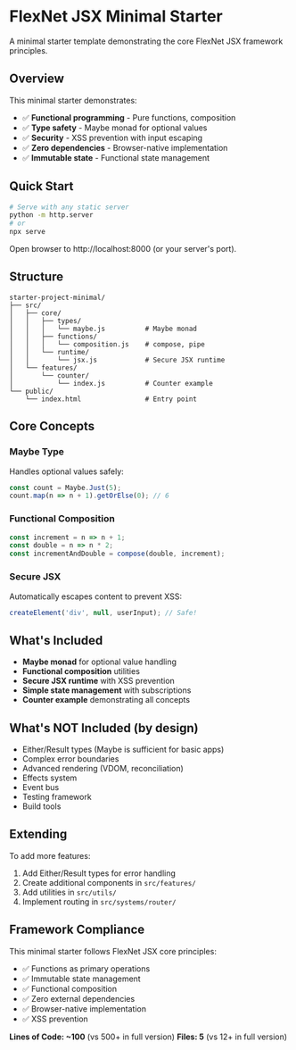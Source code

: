 # FlexNet JSX Minimal Starter

A minimal starter template demonstrating the core FlexNet JSX framework principles.

## Overview

This minimal starter demonstrates:
- ✅ **Functional programming** - Pure functions, composition
- ✅ **Type safety** - Maybe monad for optional values
- ✅ **Security** - XSS prevention with input escaping
- ✅ **Zero dependencies** - Browser-native implementation
- ✅ **Immutable state** - Functional state management

## Quick Start

```bash
# Serve with any static server
python -m http.server
# or
npx serve
```

Open browser to http://localhost:8000 (or your server's port).

## Structure

```
starter-project-minimal/
├── src/
│   ├── core/
│   │   ├── types/
│   │   │   └── maybe.js          # Maybe monad
│   │   ├── functions/
│   │   │   └── composition.js    # compose, pipe
│   │   └── runtime/
│   │       └── jsx.js            # Secure JSX runtime
│   └── features/
│       └── counter/
│           └── index.js          # Counter example
└── public/
    └── index.html                # Entry point
```

## Core Concepts

### Maybe Type
Handles optional values safely:
```javascript
const count = Maybe.Just(5);
count.map(n => n + 1).getOrElse(0); // 6
```

### Functional Composition
```javascript
const increment = n => n + 1;
const double = n => n * 2;
const incrementAndDouble = compose(double, increment);
```

### Secure JSX
Automatically escapes content to prevent XSS:
```javascript
createElement('div', null, userInput); // Safe!
```

## What's Included

- **Maybe monad** for optional value handling
- **Functional composition** utilities
- **Secure JSX runtime** with XSS prevention  
- **Simple state management** with subscriptions
- **Counter example** demonstrating all concepts

## What's NOT Included (by design)

- Either/Result types (Maybe is sufficient for basic apps)
- Complex error boundaries
- Advanced rendering (VDOM, reconciliation)
- Effects system
- Event bus
- Testing framework
- Build tools

## Extending

To add more features:
1. Add Either/Result types for error handling
2. Create additional components in `src/features/`
3. Add utilities in `src/utils/`
4. Implement routing in `src/systems/router/`

## Framework Compliance

This minimal starter follows FlexNet JSX core principles:
- ✅ Functions as primary operations
- ✅ Immutable state management  
- ✅ Functional composition
- ✅ Zero external dependencies
- ✅ Browser-native implementation
- ✅ XSS prevention

**Lines of Code: ~100** (vs 500+ in full version)
**Files: 5** (vs 12+ in full version) 
